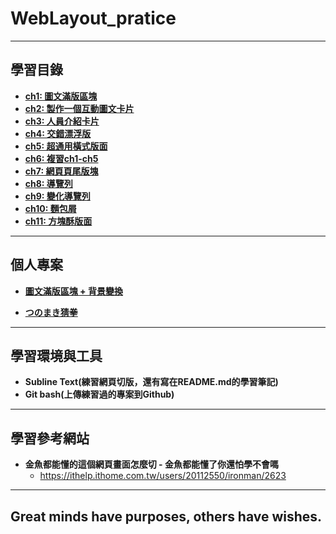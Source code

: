 # WebLayout_pratice

***
## 學習目錄
* **[ch1: 圖文滿版區塊](https://github.com/JohnnyOfSnow/WebLayout_pratice/tree/master/ch1)**
* **[ch2: 製作一個互動圖文卡片](https://github.com/JohnnyOfSnow/WebLayout_pratice/tree/master/ch2)**
* **[ch3: 人員介紹卡片](https://github.com/JohnnyOfSnow/WebLayout_pratice/tree/master/ch3)**
* **[ch4: 交錯漂浮版](https://github.com/JohnnyOfSnow/WebLayout_pratice/tree/master/ch4)**
* **[ch5: 超通用橫式版面](https://github.com/JohnnyOfSnow/WebLayout_pratice/tree/master/ch5)**
* **[ch6: 複習ch1-ch5](https://github.com/JohnnyOfSnow/WebLayout_pratice/tree/master/ch6)**
* **[ch7: 網頁頁尾版塊](https://github.com/JohnnyOfSnow/WebLayout_pratice/tree/master/ch7)**
* **[ch8: 導覽列](https://github.com/JohnnyOfSnow/WebLayout_pratice/tree/master/ch8)**
* **[ch9: 變化導覽列](https://github.com/JohnnyOfSnow/WebLayout_pratice/tree/master/ch9)**
* **[ch10: 麵包屑](https://github.com/JohnnyOfSnow/WebLayout_pratice/tree/master/ch10)**
* **[ch11: 方塊酥版面](https://github.com/JohnnyOfSnow/WebLayout_pratice/tree/master/ch11)**

***
## 個人專案

* **[圖文滿版區塊 + 背景變換](https://github.com/JohnnyOfSnow/WebLayout_pratice/tree/master/project_ex)**

* **[つのまき猜拳](https://github.com/JohnnyOfSnow/WebLayout_pratice/tree/master/project2)**

***
## 學習環境與工具
* **Subline Text(練習網頁切版，還有寫在README.md的學習筆記)**
* **Git bash(上傳練習過的專案到Github)**

***
## 學習參考網站
* **金魚都能懂的這個網頁畫面怎麼切 - 金魚都能懂了你還怕學不會嗎**
  * https://ithelp.ithome.com.tw/users/20112550/ironman/2623
  
***
## Great minds have purposes, others have wishes.